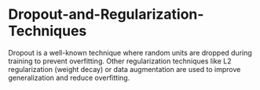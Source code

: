 # Dropout-and-Regularization-Techniques
Dropout is a well-known technique where random units are dropped during training to prevent overfitting. Other regularization techniques like L2 regularization (weight decay) or data augmentation are used to improve generalization and reduce overfitting.

